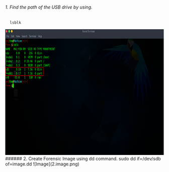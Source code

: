 ###### 1. Find the path of the USB drive by using.
      lsblk
<img src="1.lsblk.png" alt="Image Alt Text" width="1000" height="400">
<!-- ![lsblk](1.lsblk.png) -->
###### 2. Create Forensic Image using dd command.
      sudo dd if=/dev/sdb of=image.dd
![Image](2.image.png)
